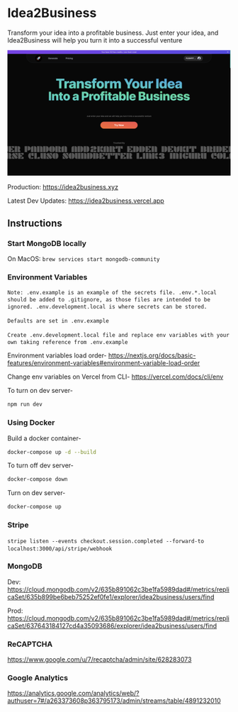 # Idea2Business

Transform your idea into a profitable business. Just enter your idea, and Idea2Business will help you turn it into a successful venture


<img src="./public/product_image_1.png" alt="Product Image" />

<br />

Production: https://idea2business.xyz

Latest Dev Updates: https://idea2business.vercel.app


## Instructions

### Start MongoDB locally

On MacOS: `brew services start mongodb-community`

### Environment Variables

```
Note: .env.example is an example of the secrets file. .env.*.local should be added to .gitignore, as those files are intended to be ignored. .env.development.local is where secrets can be stored.

Defaults are set in .env.example

Create .env.development.local file and replace env variables with your own taking reference from .env.example
```

Environment variables load order- https://nextjs.org/docs/basic-features/environment-variables#environment-variable-load-order

Change env variables on Vercel from CLI- https://vercel.com/docs/cli/env

To turn on dev server-
```sh
npm run dev
```

### Using Docker

Build a docker container- 
```sh
docker-compose up -d --build
```

To turn off dev server-
```sh
docker-compose down
```

Turn on dev server-
```sh
docker-compose up
```

### Stripe

`stripe listen --events checkout.session.completed --forward-to localhost:3000/api/stripe/webhook`

### MongoDB

Dev: https://cloud.mongodb.com/v2/635b891062c3be1fa5989dad#/metrics/replicaSet/635b899be6beb75252ef0fe1/explorer/idea2business/users/find

Prod: https://cloud.mongodb.com/v2/635b891062c3be1fa5989dad#/metrics/replicaSet/637643184127cd4a35093686/explorer/idea2business/users/find


### ReCAPTCHA

https://www.google.com/u/7/recaptcha/admin/site/628283073


### Google Analytics

https://analytics.google.com/analytics/web/?authuser=7#/a263373608p363795173/admin/streams/table/4891232010